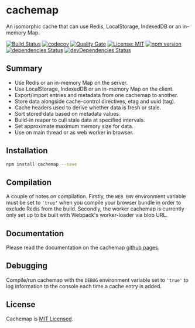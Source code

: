 # cachemap

An isomorphic cache that can use Redis, LocalStorage, IndexedDB or an in-memory Map.

[![Build Status](https://travis-ci.org/dylanaubrey/cachemap.svg?branch=master)](https://travis-ci.org/dylanaubrey/cachemap)
[![codecov](https://codecov.io/gh/dylanaubrey/cachemap/branch/master/graph/badge.svg)](https://codecov.io/gh/dylanaubrey/cachemap)
[![Quality Gate](https://sonarcloud.io/api/badges/gate?key=sonarqube:cachemap)](https://sonarcloud.io/dashboard?id=sonarqube%3Acachemap)
[![License: MIT](https://img.shields.io/badge/License-MIT-yellow.svg)](https://github.com/dylanaubrey/cachemap/blob/master/LICENSE)
[![npm version](https://badge.fury.io/js/cachemap.svg)](https://badge.fury.io/js/cachemap)
[![dependencies Status](https://david-dm.org/dylanaubrey/cachemap/status.svg)](https://david-dm.org/dylanaubrey/cachemap)
[![devDependencies Status](https://david-dm.org/dylanaubrey/cachemap/dev-status.svg)](https://david-dm.org/dylanaubrey/cachemap?type=dev)

## Summary

* Use Redis or an in-memory Map on the server.
* Use LocalStorage, IndexedDB or an in-memory Map on the client.
* Export/import entries and metadata from one cachemap to another.
* Store data alongside cache-control directives, etag and uuid (tag).
* Cache headers used to derive whether data is fresh or stale.
* Sort stored data based on metadata values.
* Build-in reaper to cull stale data at specified intervals.
* Set approximate maximum memory size for data.
* Use on main thread or as web worker in browser.

## Installation

```bash
npm install cachemap --save
```

## Compilation

A couple of notes on compilation. Firstly, the `WEB_ENV` environment variable must be set to `'true'` when you compile
your browser bundle in order to exclude Redis from the build. Secondly, the worker cachemap is currently only set up to
be built with Webpack's worker-loader via blob URL.

## Documentation

Please read the documentation on the cachemap [github pages](https://dylanaubrey.github.io/cachemap).

## Debugging

Compile/run cachemap with the `DEBUG` environment variable set to `'true'` to log information to the console each time
a cache entry is added.

## License

Cachemap is [MIT Licensed](https://github.com/dylanaubrey/cachemap/blob/master/LICENSE).